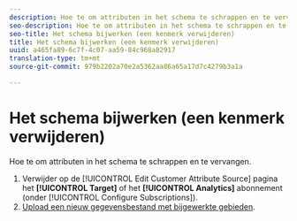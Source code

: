 ```yaml
---
description: Hoe te om attributen in het schema te schrappen en te vervangen.
seo-description: Hoe te om attributen in het schema te schrappen en te vervangen.
seo-title: Het schema bijwerken (een kenmerk verwijderen)
title: Het schema bijwerken (een kenmerk verwijderen)
uuid: a465fa89-6c7f-4c07-aa59-84c968a82917
translation-type: tm+mt
source-git-commit: 979b2202a70e2a5362aa86a65a17d7c4279b3a1a

---
```



# Het schema bijwerken (een kenmerk verwijderen)

Hoe te om attributen in het schema te schrappen en te vervangen.


1. Verwijder op de [!UICONTROL Edit Customer Attribute Source] pagina het **[!UICONTROL Target]** of het **[!UICONTROL Analytics]** abonnement (onder [!UICONTROL Configure Subscriptions]).
1. [Upload een nieuw gegevensbestand met bijgewerkte gebieden](../attributes/t-crs-usecase.md#task_BCC327B2A0EF4A1BBB2934013AB92B78).

